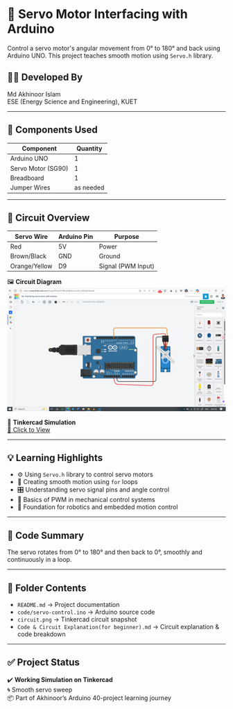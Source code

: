# 🤖 Servo Motor Interfacing with Arduino

Control a servo motor's angular movement from 0° to 180° and back using Arduino UNO. This project teaches smooth motion using `Servo.h` library.

## 👨‍🎓 Developed By
Md Akhinoor Islam  
ESE (Energy Science and Engineering), KUET

---

## 🔧 Components Used

| Component       | Quantity |
|----------------|----------|
| Arduino UNO     | 1        |
| Servo Motor (SG90) | 1     |
| Breadboard      | 1        |
| Jumper Wires    | as needed |

---

## 🔌 Circuit Overview

| Servo Wire | Arduino Pin | Purpose          |
|------------|-------------|------------------|
| Red        | 5V          | Power             |
| Brown/Black| GND         | Ground            |
| Orange/Yellow | D9      | Signal (PWM Input) |

🖼️ **Circuit Diagram**  
![circuit](Circuit.png)

🔗 **Tinkercad Simulation**  
[🔗 Click to View](https://www.tinkercad.com/things/0DGu9rY1BEx-06-interfacing-servo-motor-with-arduino)

---

## 💡 Learning Highlights

- ⚙️ Using `Servo.h` library to control servo motors
- 🔁 Creating smooth motion using `for` loops
- 🎛️ Understanding servo signal pins and angle control
- 🧠 Basics of PWM in mechanical control systems
- 🤖 Foundation for robotics and embedded motion control

---

## 🧠 Code Summary

The servo rotates from 0° to 180° and then back to 0°, smoothly and continuously in a loop.

---

## 📂 Folder Contents

- `README.md` → Project documentation  
- `code/servo-control.ino` → Arduino source code  
- `circuit.png` → Tinkercad circuit snapshot  
- `Code & Circuit Explanation(for beginner).md` → Circuit explanation & code breakdown  
---

## ✅ Project Status

✔️ **Working Simulation on Tinkercad**  
🌀 Smooth servo sweep  
📦 Part of Akhinoor’s Arduino 40-project learning journey  
